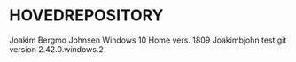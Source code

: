 # HOVEDREPOSITORY
Joakim Bergmo Johnsen
Windows 10 Home vers. 1809
Joakimbjohn
test
git version 2.42.0.windows.2
